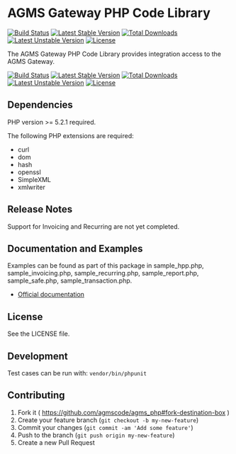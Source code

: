 # AGMS Gateway PHP Code Library

[![Build Status](https://travis-ci.org/agmscode/agms_php.svg?branch=master)](https://travis-ci.org/agmscode/agms_php)
[![Latest Stable Version](https://poser.pugx.org/agmscode/agms_php/v/stable)](https://packagist.org/packages/agmscode/agms_php)
[![Total Downloads](https://poser.pugx.org/agmscode/agms_php/downloads)](https://packagist.org/packages/agmscode/agms_php)
[![Latest Unstable Version](https://poser.pugx.org/agmscode/agms_php/v/unstable)](https://packagist.org/packages/agmscode/agms_php)
[![License](https://poser.pugx.org/agmscode/agms_php/license)](https://packagist.org/packages/agmscode/agms_php)

The AGMS Gateway PHP Code Library provides integration access to the AGMS Gateway.

[![Build Status](https://travis-ci.org/agmscode/agms_php.svg?branch=master)](https://travis-ci.org/agmscode/agms_php)
[![Latest Stable Version](https://poser.pugx.org/agmscode/agms_php/v/stable)](https://packagist.org/packages/agmscode/agms_php)
[![Total Downloads](https://poser.pugx.org/agmscode/agms_php/downloads)](https://packagist.org/packages/agmscode/agms_php)
[![Latest Unstable Version](https://poser.pugx.org/agmscode/agms_php/v/unstable)](https://packagist.org/packages/agmscode/agms_php)
[![License](https://poser.pugx.org/agmscode/agms_php/license)](https://packagist.org/packages/agmscode/agms_php)

## Dependencies

PHP version >= 5.2.1 required.

The following PHP extensions are required:

* curl
* dom
* hash
* openssl
* SimpleXML
* xmlwriter

## Release Notes

Support for Invoicing and Recurring are not yet completed.

## Documentation and Examples

Examples can be found as part of this package in sample_hpp.php, sample_invoicing.php, sample_recurring.php, sample_report.php, sample_safe.php, sample_transaction.php.

 * [Official documentation](http://www.onlinepaymentprocessing.com/docs/agms_code_library/)

## License

See the LICENSE file.

## Development

Test cases can be run with: `vendor/bin/phpunit`

## Contributing

1. Fork it ( https://github.com/agmscode/agms_php#fork-destination-box )
2. Create your feature branch (`git checkout -b my-new-feature`)
3. Commit your changes (`git commit -am 'Add some feature'`)
4. Push to the branch (`git push origin my-new-feature`)
5. Create a new Pull Request
